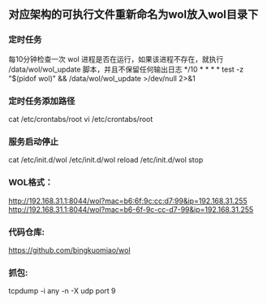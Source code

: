 ## 对应架构的可执行文件重新命名为wol放入wol目录下
### 定时任务
每10分钟检查一次 wol 进程是否在运行，如果该进程不存在，就执行 /data/wol/wol_update 脚本，并且不保留任何输出日志
*/10 * * * * test -z "$(pidof wol)" && /data/wol/wol_update >/dev/null 2>&1
### 定时任务添加路径
cat /etc/crontabs/root 
vi /etc/crontabs/root
### 服务启动停止
cat /etc/init.d/wol
/etc/init.d/wol reload
/etc/init.d/wol stop
### WOL格式：
http://192.168.31.1:8044/wol?mac=b6:6f:9c:cc:d7:99&ip=192.168.31.255
http://192.168.31.1:8044/wol?mac=b6-6f-9c-cc-d7-99&ip=192.168.31.255
### 代码仓库:
https://github.com/bingkuomiao/wol
### 抓包:
tcpdump -i any -n -X udp port 9
